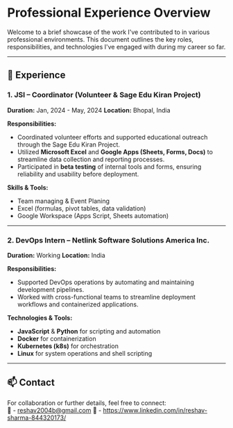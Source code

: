 # Professional Experience Overview

Welcome to a brief showcase of the work I've contributed to in various professional environments. This document outlines the key roles, responsibilities, and technologies I've engaged with during my career so far.

---

## 📍 Experience

### 1. JSI – Coordinator (Volunteer & Sage Edu Kiran Project)

**Duration:** Jan, 2024 - May, 2024
**Location:** Bhopal, India

**Responsibilities:**
- Coordinated volunteer efforts and supported educational outreach through the Sage Edu Kiran Project.
- Utilized **Microsoft Excel** and **Google Apps (Sheets, Forms, Docs)** to streamline data collection and reporting processes.
- Participated in **beta testing** of internal tools and forms, ensuring reliability and usability before deployment.

**Skills & Tools:**
- Team managing & Event Planing
- Excel (formulas, pivot tables, data validation)
- Google Workspace (Apps Script, Sheets automation)

---

### 2. DevOps Intern – Netlink Software Solutions America Inc.

**Duration:** Working
**Location:** India

**Responsibilities:**
- Supported DevOps operations by automating and maintaining development pipelines.
- Worked with cross-functional teams to streamline deployment workflows and containerized applications.

**Technologies & Tools:**
- **JavaScript** & **Python** for scripting and automation
- **Docker** for containerization
- **Kubernetes (k8s)** for orchestration
- **Linux** for system operations and shell scripting

---

## 📫 Contact

For collaboration or further details, feel free to connect:  
📧 - reshav2004b@gmail.com 
🔗 - https://www.linkedin.com/in/reshav-sharma-844320173/

